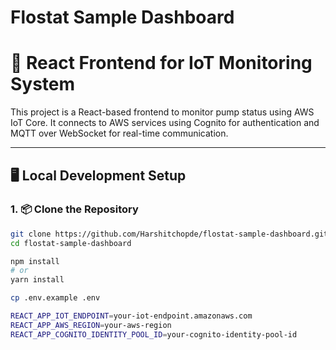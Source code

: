 # Flostat Sample Dashboard

# 🚀 React Frontend for IoT Monitoring System

This project is a React-based frontend to monitor pump status using AWS IoT Core. It connects to AWS services using Cognito for authentication and MQTT over WebSocket for real-time communication.

---

## 🖥️ Local Development Setup

### 1. 📦 Clone the Repository

```bash
git clone https://github.com/Harshitchopde/flostat-sample-dashboard.git
cd flostat-sample-dashboard

npm install
# or
yarn install

cp .env.example .env

REACT_APP_IOT_ENDPOINT=your-iot-endpoint.amazonaws.com
REACT_APP_AWS_REGION=your-aws-region
REACT_APP_COGNITO_IDENTITY_POOL_ID=your-cognito-identity-pool-id
